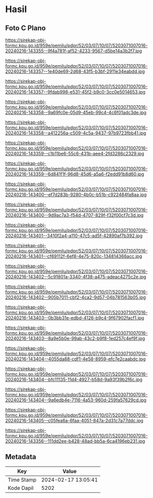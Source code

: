# Hasil

## Foto C Plano

https://sirekap-obj-formc.kpu.go.id/959e/pemilu/pdpr/52/03/07/10/07/5203071007016-20240216-143355--9f4a781f-af52-4233-9567-d5be14a3b2f7.jpg

https://sirekap-obj-formc.kpu.go.id/959e/pemilu/pdpr/52/03/07/10/07/5203071007016-20240216-143357--1e40de69-2d68-43f5-b3bf-2911e34eabdd.jpg

https://sirekap-obj-formc.kpu.go.id/959e/pemilu/pdpr/52/03/07/10/07/5203071007016-20240216-143357--9fdab998-e531-45f2-b9c0-3cc0e5014653.jpg

https://sirekap-obj-formc.kpu.go.id/959e/pemilu/pdpr/52/03/07/10/07/5203071007016-20240216-143358--9a69fc0e-05d9-45eb-99c4-4c6f01adc3de.jpg

https://sirekap-obj-formc.kpu.go.id/959e/pemilu/pdpr/52/03/07/10/07/5203071007016-20240216-143358--a412256a-c509-4c5a-9437-97b9723fbb41.jpg

https://sirekap-obj-formc.kpu.go.id/959e/pemilu/pdpr/52/03/07/10/07/5203071007016-20240216-143359--c1b11be6-55c6-431b-aee4-2fd3286c2329.jpg

https://sirekap-obj-formc.kpu.go.id/959e/pemilu/pdpr/52/03/07/10/07/5203071007016-20240216-143359--6d841f1f-96d8-45d6-a5a6-f2edd91b8d60.jpg

https://sirekap-obj-formc.kpu.go.id/959e/pemilu/pdpr/52/03/07/10/07/5203071007016-20240216-143400--ef7d283b-9280-4b0c-b51b-c922484fa8aa.jpg

https://sirekap-obj-formc.kpu.go.id/959e/pemilu/pdpr/52/03/07/10/07/5203071007016-20240216-143400--9d9ac7a3-f54d-4707-829f-f32f00cf7c3d.jpg

https://sirekap-obj-formc.kpu.go.id/959e/pemilu/pdpr/52/03/07/10/07/5203071007016-20240216-143401--3410f2a4-a110-47c5-ad5f-42890af7b392.jpg

https://sirekap-obj-formc.kpu.go.id/959e/pemilu/pdpr/52/03/07/10/07/5203071007016-20240216-143401--cf69112f-6ef8-4e75-820c-134814366acc.jpg

https://sirekap-obj-formc.kpu.go.id/959e/pemilu/pdpr/52/03/07/10/07/5203071007016-20240216-143402--5c91801a-3340-4f38-a475-adeac4275c2e.jpg

https://sirekap-obj-formc.kpu.go.id/959e/pemilu/pdpr/52/03/07/10/07/5203071007016-20240216-143402--905b7011-cbf2-4ca2-9d57-04b781563b05.jpg

https://sirekap-obj-formc.kpu.go.id/959e/pemilu/pdpr/52/03/07/10/07/5203071007016-20240216-143403--0b3bb31e-edbd-4126-b9c4-9f67902facf1.jpg

https://sirekap-obj-formc.kpu.go.id/959e/pemilu/pdpr/52/03/07/10/07/5203071007016-20240216-143403--8a9e5b0e-99ab-43c2-b9f8-1ed257c4ef9f.jpg

https://sirekap-obj-formc.kpu.go.id/959e/pemilu/pdpr/52/03/07/10/07/5203071007016-20240216-143404--4055da88-cdf1-4e58-8959-efc7e2caabdc.jpg

https://sirekap-obj-formc.kpu.go.id/959e/pemilu/pdpr/52/03/07/10/07/5203071007016-20240216-143404--bfc11135-11d4-4927-b58d-9a93f39b2f6c.jpg

https://sirekap-obj-formc.kpu.go.id/959e/pemilu/pdpr/52/03/07/10/07/5203071007016-20240216-143404--9a6edb4e-7116-4a53-960d-259fa57629cd.jpg

https://sirekap-obj-formc.kpu.go.id/959e/pemilu/pdpr/52/03/07/10/07/5203071007016-20240216-143405--c05fea6a-6faa-4051-847a-2d31c7a77ddc.jpg

https://sirekap-obj-formc.kpu.go.id/959e/pemilu/pdpr/52/03/07/10/07/5203071007016-20240216-143356--111dd2ee-b428-48ad-bb5a-6ca4196eb231.jpg


## Metadata

| Key        | Value               |
| ---------- | ------------------- |
| Time Stamp | 2024-02-17 13:05:41 |
| Kode Dapil | 5202                |



